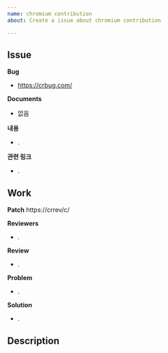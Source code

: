 ```yaml
---
name: chromium contribution
about: Create a issue about chromium contribution

---
```


## Issue

**Bug**
- https://crbug.com/

**Documents**
- 없음

**내용**
- .

**관련 링크**
- .


## Work

**Patch**
https://crrev/c/

**Reviewers**
- .

**Review**
- .

**Problem**
- .

**Solution**
- .

## Description


